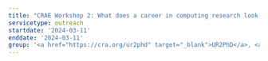 ```yaml
---
title: "CRAE Workshop 2: What does a career in computing research look like?"
servicetype: outreach
startdate: '2024-03-11'
enddate: '2024-03-11'
group: '<a href="https://cra.org/ur2phd" target="_blank">UR2PhD</a>, <a href="https://cra.org/" target="_blank">Computing Research Association (CRA)</a>'
---
```

